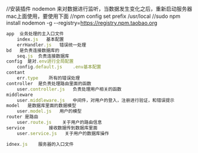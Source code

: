 //安装插件 nodemon 来对数据进行监听，当数据发生变化之后，重新启动服务器mac上面使用，要使用下面
//npm config set prefix /usr/local
//sudo npm install nodemon -g --registry=https://registry.npm.taobao.org
```js
app  业务处理的主入口文件
    index.js   基本配置
    errHandler.js   错误统一处理
bd   是负责连接数据库的
    seq.js  负责连接数据库
config  是对.env进行全局配置
    config.default.js    .env基本配置
contant
    err.type    所有的错误处理
controller  是负责处理路由里面的函数
    user.controller.js   负责处理用户相关的函数
middleware
    user.middleware.js   中间件，对用户的登入，注册进行验证，和错误提示
model   是数据库里面的数据模型
    user.model.js   用户的模型
router 是路由
    user.route.js    关于用户的路由信息
service         接收数据传到数据库里面
    user.service.js   关于用户的数据库操作

idnex.js    服务器的入口文件
```






